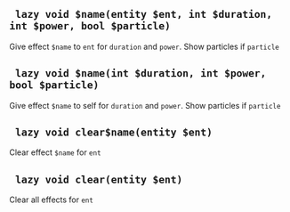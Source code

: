 ## ` lazy void $name(entity $ent, int $duration, int $power, bool $particle)`
Give effect `$name` to `ent` for `duration` and `power`.    Show particles if `particle`

## ` lazy void $name(int $duration, int $power, bool $particle)`
Give effect `$name` to self for `duration` and `power`.    Show particles if `particle`

## ` lazy void clear$name(entity $ent)`
Clear effect `$name` for `ent`

## ` lazy void clear(entity $ent)`
Clear all effects for `ent`


